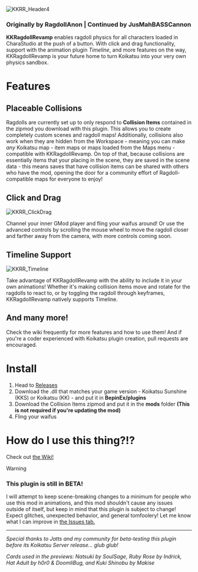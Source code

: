 ![KKRR_Header4](https://github.com/user-attachments/assets/10d27155-1fe9-43e8-a3c9-b1a31befaad9)
### Originally by RagdollAnon | Continued by JusMahBASSCannon

**KKRagdollRevamp** enables ragdoll physics for all characters loaded in CharaStudio at the push of a button. With click and drag functionality, support with the animation plugin _Timeline_, and more features on the way, KKRagdollRevamp is your future home to turn Koikatsu into your very own physics sandbox. 

# Features

## Placeable Collisions
Ragdolls are currently set up to only respond to **Collision Items** contained in the zipmod you download with this plugin. This allows you to create completely custom scenes and ragdoll maps! Additionally, collisions also work when they are hidden from the Workspace - meaning you can make *any* Koikatsu map - item maps or maps loaded from the Maps menu - compatible with KKRagdollRevamp. On top of that, because collisions are essentially items that your placing in the scene, they are saved in the scene data - this means saves that have collision items can be shared with others who have the mod, opening the door for a community effort of Ragdoll-compatible maps for everyone to enjoy!



## Click and Drag
![KKRR_ClickDrag](https://github.com/user-attachments/assets/ca945a1d-e853-437b-916d-8fe1251b0265)

Channel your inner GMod player and fling your waifus around! Or use the advanced controls by scrolling the mouse wheel to move the ragdoll closer and farther away from the camera, with more controls coming soon.

## Timeline Support
![KKRR_Timeline](https://github.com/user-attachments/assets/f3dbccbc-defe-4534-8ce1-b0e707f727ac)

Take advantage of KKRagdollRevamp with the ability to include it in your own animations! Whether it's making collision items move and rotate for the ragdolls to react to, or by toggling the ragdoll through keyframes, KKRagdollRevamp natively supports Timeline.

## And many more!
Check the wiki frequently for more features and how to use them! And if you're a coder experienced with Koikatsu plugin creation, pull requests are encouraged. 

# Install
1. Head to [Releases](https://github.com/JusMahBASSCannon/KKRagdollRevamp/releases)
2. Download the .dll that matches your game version - Koikatsu Sunshine (KKS) or Koikatsu (KK) - and put it in **BepinEx/plugins**
3. Download the Collision Items zipmod and put it in the **mods** folder **(This is not required if you're updating the mod)**
4. Fling your waifus

# How do I use this thing?!?
Check out [the Wiki!](https://github.com/JusMahBASSCannon/KKRagdollRevamp/wiki)

> [!WARNING] 
> ### This plugin is still in BETA!
>
> I will attempt to keep scene-breaking changes to a minimum for people who use this mod in animations, and this mod shouldn't cause any issues outside of itself, but keep in mind that this plugin is subject to change! Expect glitches, unexpected behavior, and general tomfoolery! Let me know what I can improve in [the Issues tab.](https://github.com/JusMahBASSCannon/KKRagdollRevamp/issues)

<hr>


_Special thanks to Jatts and my community for beta-testing this plugin before its Koikatsu Server release... glub glub!_

_Cards used in the previews: Natsuki by SoulSage, Ruby Rose by Indrick, Hat Adult by h0r0 & DoomliBug, and Kuki Shinobu by Makise_
